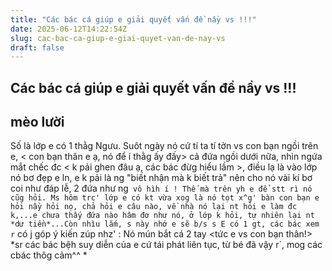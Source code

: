 ```yaml
---
title: "Các bác cá giúp e giải quyết vấn đề nầy vs !!!"
date: 2025-06-12T14:22:54Z
slug: cac-bac-ca-giup-e-giai-quyet-van-de-nay-vs
draft: false
---
```


## Các bác cá giúp e giải quyết vấn đề nầy vs !!!

## mèo lười

Số là lớp e có 1 thằg Ngưu. Suôt ngày nó cứ tí ta tí tởn vs con bạn ngồi trên e, < con bạn thân e ạ, nó để í thằg ấy đấy> cả đứa ngồi dưới nữa, nhìn ngứa mắt chếc đc < k pải ghen đâu ạ, các bác đừg hiểu lầm >, điều lạ là vào lớp nó bơ đẹp e ln, e k pải là ng "biết nhận mà k biết trả" nên cho nó vài kí bơ coi như đáp lễ, 2 đứa như ng` vô hìh í ! Thế mà trên yh e để stt rì nó cũg hỏi. Ms hôm trc' lớp e có kt vừa xog là nó tọt x^g' bàn con bạn e hỏi nầy hỏi nọ, chả hỏi e câu nào, về nhà nó lại nt hỏi e làm đc k,...e chưa thấy đứa nào hâm đơ như nó, ở lớp k hỏi, tự nhiên lại nt *dư tiền*...Còn nhìu lắm, s này nhớ e sẽ b/s s
    E có 1 gt, các bác xem r` có j góp ý kiến zúp nhz' : Nó mún bắt cá 2 tay <tức e vs con bạn thân!>  *sr các bác bệh suy diễn của e cứ tái phát liên tục, từ bé đã vậy r`, mog các cbác thôg cảm^^ *